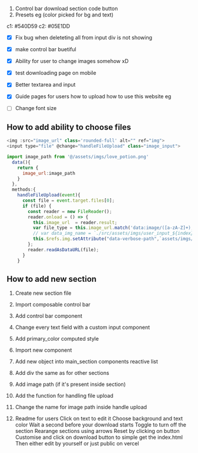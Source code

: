 1. Control bar download section code button 
2. Presets eg (color picked for bg and text)

c1: #540D59
c2: #05E1DD

- [x] Fix bug when deleteting all from input div is not showing 
- [x] make control bar buetiful
- [x] Ability for user to change images somehow xD
- [x] test downloading page on mobile
- [x] Better textarea and input
- [x] Guide pages for users how to upload how to use this website eg
- [ ] Change font size


## How to add ability to choose files 
```js
<img :src="image_url" class='rounded-full' alt="" ref="img">
<input type="file" @change="handleFileUpload" class="image_input">

import image_path from '@/assets/imgs/love_potion.png'
  data(){
    return {
      image_url:image_path
    }
  },
  methods:{
    handleFileUpload(event){
      const file = event.target.files[0];
      if (file) {
        const reader = new FileReader();
        reader.onload = () => {
          this.image_url  = reader.result;
          var file_type = this.image_url.match('data:image/([a-zA-Z]+);')[1]
          // var data_img_name = `./src/assets/imgs/user_input_${index}.${file_type}`
          this.$refs.img.setAttribute("data-verbose-path",`assets/imgs/user_input_love_potion.${file_type}`)
        };
        reader.readAsDataURL(file);
      }
    }
```

## How to add new section 

1. Create new section file
2. Import composable control bar
3. Add control bar component
4. Change every text field with a custom input component
5. Add primary_color computed style 
5. Import new component
6. Add new object into main_section components reactive list
7. Add div the same as for other sections
8. Add image path (if it's  present inside section)
9. Add the function for handling file upload
10. Change the name for image path inside handle upload


1. Readme for users
Click on text to edit it
Choose background and text color
Wait a second before your download starts
Toggle to turn off the section 
Rearange sections using arrows
Reset by clicking on button
Customise and click on download button to simple get the index.html 
Then either edit by yourself or just public on vercel
